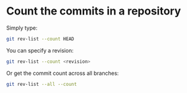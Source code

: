 # Count the commits in a repository

Simply type:

```sh
git rev-list --count HEAD
```

You can specify a revision:

```sh
git rev-list --count <revision>
```

Or get the commit count across all branches:

```sh
git rev-list --all --count
```
